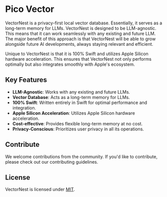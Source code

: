 # Pico Vector

VectorNest is a privacy-first local vector database. Essentially, it serves as a long-term memory for LLMs. VectorNest is designed to be LLM-agnostic. This means that it can work seamlessly with any existing and future LLM. The major benefit of this approach is that VectorNest will be able to grow alongside future AI developments, always staying relevant and efficient.

Unique to VectorNest is that it is 100% Swift and utilizes Apple Silicon hardware acceleration. This ensures that VectorNest not only performs optimally but also integrates smoothly with Apple's ecosystem.

## Key Features

* **LLM-Agnostic**: Works with any existing and future LLMs.
* **Vector Database**: Acts as a long-term memory for LLMs.
* **100% Swift**: Written entirely in Swift for optimal performance and integration.
* **Apple Silicon Acceleration**: Utilizes Apple Silicon hardware acceleration.
* **Cost-effective**: Provides flexible long-term memory at no cost.
* **Privacy-Conscious**: Prioritizes user privacy in all its operations.

## Contribute

We welcome contributions from the community. If you'd like to contribute, please check out our contributing guidelines.

## License

VectorNest is licensed under [MIT](LICENSE).
